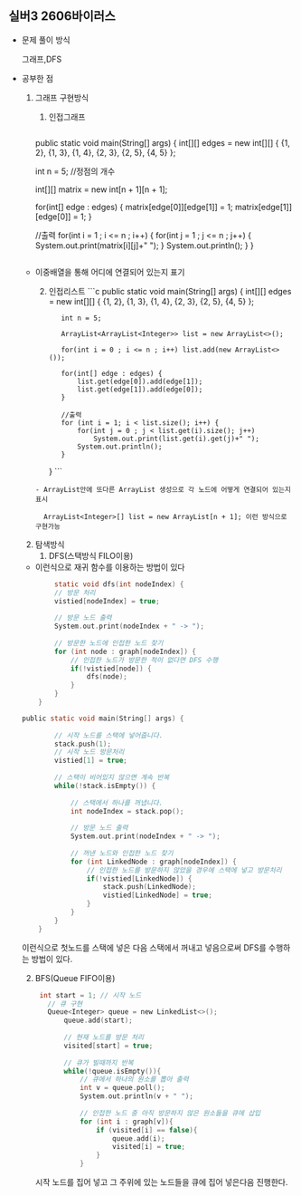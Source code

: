 ## 실버3 2606바이러스

- 문제 풀이 방식

   그래프,DFS

- 공부한 점
  1) 그래프 구현방식
      1. 인접그래프
        	```c
        public static void main(String[] args) {
		int[][] edges = new int[][] {
			{1, 2}, {1, 3}, {1, 4}, {2, 3}, {2, 5}, {4, 5}
		};
		
		int n = 5; //정점의 개수
		
		int[][] matrix = new int[n + 1][n + 1];
		
		for(int[] edge : edges) {
			matrix[edge[0]][edge[1]] = 1;
			matrix[edge[1]][edge[0]] = 1;
		}
		
        //출력
		for(int i = 1 ; i <= n ; i++) {
			for(int j = 1 ; j <= n ; j++) {
				System.out.print(matrix[i][j]+" ");
			}
			System.out.println();
		}
	  }
		```

  - 이중배열을 통해 어디에 연결되어 있는지 표기


      2. 인접리스트
        ```c
         public static void main(String[] args) {
        		int[][] edges = new int[][] {
        			{1, 2}, {1, 3}, {1, 4}, {2, 3}, {2, 5}, {4, 5}
        		};
        		
        		int n = 5;
        		
        		ArrayList<ArrayList<Integer>> list = new ArrayList<>();
        		
        		for(int i = 0 ; i <= n ; i++) list.add(new ArrayList<>());
        		
        		for(int[] edge : edges) {
        			list.get(edge[0]).add(edge[1]);
        			list.get(edge[1]).add(edge[0]);
        		}
        		
                //출력
        		for (int i = 1; i < list.size(); i++) {
        			for(int j = 0 ; j < list.get(i).size(); j++) 
        				System.out.print(list.get(i).get(j)+" ");
        			System.out.println();
        		}
        	}
    	```

  
        - ArrayList안에 또다른 ArrayList 생성으로 각 노드에 어떻게 연결되어 있는지 표시
  
          ArrayList<Integer>[] list = new ArrayList[n + 1]; 이런 방식으로 구현가능
  
  2) 탐색방식
     1. DFS(스택방식 FILO이용)

	- 이런식으로 재귀 함수를 이용하는 방법이 있다

	```c
 	        static void dfs(int nodeIndex) {
			// 방문 처리
			vistied[nodeIndex] = true;
			
			// 방문 노드 출력
			System.out.print(nodeIndex + " -> ");
			
			// 방문한 노드에 인접한 노드 찾기
			for (int node : graph[nodeIndex]) {
				// 인접한 노드가 방문한 적이 없다면 DFS 수행
				if(!vistied[node]) {
					dfs(node);
				}
			}
		}
 
 	```

	```c
   public static void main(String[] args) {
			
			// 시작 노드를 스택에 넣어줍니다.
			stack.push(1);
			// 시작 노드 방문처리
			vistied[1] = true;
			
			// 스택이 비어있지 않으면 계속 반복
			while(!stack.isEmpty()) {
				
				// 스택에서 하나를 꺼냅니다.
				int nodeIndex = stack.pop();
				
				// 방문 노드 출력
				System.out.print(nodeIndex + " -> ");
				
				// 꺼낸 노드와 인접한 노드 찾기
				for (int LinkedNode : graph[nodeIndex]) {
					// 인접한 노드를 방문하지 않았을 경우에 스택에 넣고 방문처리 
					if(!vistied[LinkedNode]) {
						stack.push(LinkedNode);
						vistied[LinkedNode] = true;
					}
				}
			}
		}
 	```

  이런식으로 첫노드를 스택에 넣은 다음 스택에서 꺼내고 넣음으로써 DFS를 수행하는 방법이 있다.

  2. BFS(Queue FIFO이용)
     
     ```c
      int start = 1; // 시작 노드
        // 큐 구현
        Queue<Integer> queue = new LinkedList<>();
            queue.add(start);
            
            // 현재 노드를 방문 처리
            visited[start] = true;
            
            // 큐가 빌때까지 반복
            while(!queue.isEmpty()){
                // 큐에서 하나의 원소를 뽑아 출력
                int v = queue.poll();
                System.out.println(v + " ");
                
                // 인접한 노드 중 아직 방문하지 않은 원소들을 큐에 삽입
                for (int i : graph[v]){
                    if (visited[i] == false){
                        queue.add(i);
                        visited[i] = true;
                    }
                }
     ```

     시작 노드를 집어 넣고 그 주위에 있는 노드들을 큐에 집어 넣은다음 진행한다.
